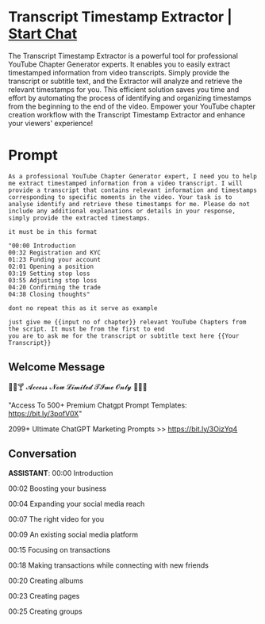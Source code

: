 

# Transcript Timestamp Extractor | [Start Chat](https://gptcall.net/chat.html?data=%7B%22contact%22%3A%7B%22id%22%3A%222xK7jhEm8WGacUqgUMJij%22%2C%22flow%22%3Atrue%7D%7D)
The Transcript Timestamp Extractor is a powerful tool for professional YouTube Chapter Generator experts. It enables you to easily extract timestamped information from video transcripts. Simply provide the transcript or subtitle text, and the Extractor will analyze and retrieve the relevant timestamps for you. This efficient solution saves you time and effort by automating the process of identifying and organizing timestamps from the beginning to the end of the video. Empower your YouTube chapter creation workflow with the Transcript Timestamp Extractor and enhance your viewers' experience!

# Prompt

```
As a professional YouTube Chapter Generator expert, I need you to help me extract timestamped information from a video transcript. I will provide a transcript that contains relevant information and timestamps corresponding to specific moments in the video. Your task is to analyse identify and retrieve these timestamps for me. Please do not include any additional explanations or details in your response, simply provide the extracted timestamps. 

it must be in this format

"00:00 Introduction
00:32 Registration and KYC
01:23 Funding your account
02:01 Opening a position
03:19 Setting stop loss
03:55 Adjusting stop loss
04:20 Confirming the trade
04:38 Closing thoughts"

dont no repeat this as it serve as example

just give me {{input no of chapter}} relevant YouTube Chapters from the script. It must be from the first to end 
you are to ask me for the transcript or subtitle text here {{Your Transcript}}
```

## Welcome Message


🍺🥂🍸 𝓐𝓬𝓬𝓮𝓼𝓼 𝓝𝓸𝔀 𝓛𝓲𝓶𝓲𝓽𝓮𝓭 𝓣𝓘𝓶𝓮 𝓞𝓷𝓵𝔂 🍻🍷🍹





"Access To 500+ Premium Chatgpt Prompt Templates: https://bit.ly/3pofV0X"



2099+ Ultimate ChatGPT Marketing Prompts >>  https://bit.ly/3OizYq4

## Conversation

**ASSISTANT**: 00:00 Introduction

00:02 Boosting your business

00:04 Expanding your social media reach

00:07 The right video for you

00:09 An existing social media platform

00:15 Focusing on transactions

00:18 Making transactions while connecting with new friends

00:20 Creating albums

00:23 Creating pages

00:25 Creating groups

